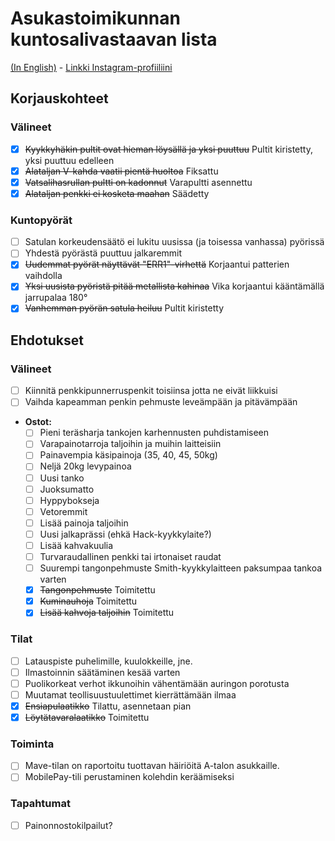 # Asukastoimikunnan kuntosalivastaavan lista
[(In English)](README.md) - [Linkki Instagram-profiiliini](https://www.instagram.com/s_u_n_d_e/)

## Korjauskohteet

### Välineet
- [x] ~~Kyykkyhäkin pultit ovat hieman löysällä ja yksi puuttuu~~ Pultit kiristetty, yksi puuttuu edelleen
- [x] ~~Alataljan V-kahda vaatii pientä huoltoa~~ Fiksattu
- [x] ~~Vatsalihasrullan pultti on kadonnut~~ Varapultti asennettu
- [x] ~~Alataljan penkki ei kosketa maahan~~ Säädetty

### Kuntopyörät
- [ ] Satulan korkeudensäätö ei lukitu uusissa (ja toisessa vanhassa) pyörissä
- [ ] Yhdestä pyörästä puuttuu jalkaremmit
- [x] ~~Uudemmat pyörät näyttävät "ERR1"-virhettä~~ Korjaantui patterien vaihdolla
- [x] ~~Yksi uusista pyöristä pitää metallista kahinaa~~ Vika korjaantui kääntämällä jarrupalaa 180°
- [x] ~~Vanhemman pyörän satula heiluu~~ Pultit kiristetty

## Ehdotukset

### Välineet
- [ ] Kiinnitä penkkipunnerruspenkit toisiinsa jotta ne eivät liikkuisi
- [ ] Vaihda kapeamman penkin pehmuste leveämpään ja pitävämpään
- **Ostot:**
  - [ ] Pieni teräsharja tankojen karhennusten puhdistamiseen
  - [ ] Varapainotarroja taljoihin ja muihin laitteisiin
  - [ ] Painavempia käsipainoja (35, 40, 45, 50kg)
  - [ ] Neljä 20kg levypainoa
  - [ ] Uusi tanko
  - [ ] Juoksumatto
  - [ ] Hyppybokseja
  - [ ] Vetoremmit
  - [ ] Lisää painoja taljoihin
  - [ ] Uusi jalkaprässi (ehkä Hack-kyykkylaite?)
  - [ ] Lisää kahvakuulia
  - [ ] Turvaraudallinen penkki tai irtonaiset raudat
  - [ ] Suurempi tangonpehmuste Smith-kyykkylaitteen paksumpaa tankoa varten
  - [x] ~~Tangonpehmuste~~ Toimitettu
  - [x] ~~Kuminauhoja~~ Toimitettu
  - [x] ~~Lisää kahvoja taljoihin~~ Toimitettu

### Tilat

- [ ] Latauspiste puhelimille, kuulokkeille, jne.
- [ ] Ilmastoinnin säätäminen kesää varten
- [ ] Puolikorkeat verhot ikkunoihin vähentämään auringon porotusta
- [ ] Muutamat teollisuustuulettimet kierrättämään ilmaa
- [x] ~~Ensiapulaatikko~~ Tilattu, asennetaan pian
- [x] ~~Löytätavaralaatikko~~ Toimitettu

### Toiminta
- [ ] Mave-tilan on raportoitu tuottavan häiriöitä A-talon asukkaille.
- [ ] MobilePay-tili perustaminen kolehdin keräämiseksi 

### Tapahtumat
- [ ] Painonnostokilpailut?
